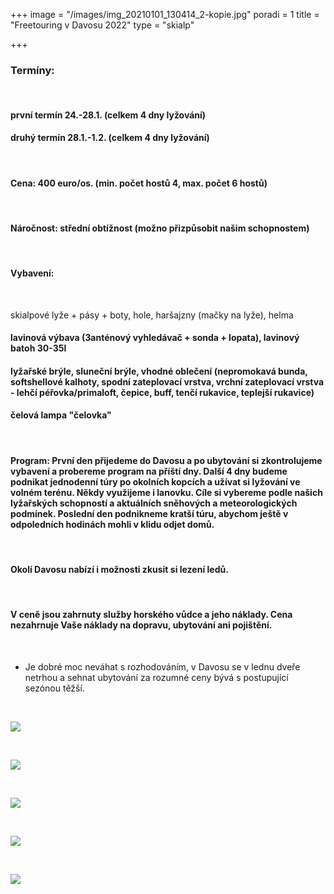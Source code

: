 +++
image = "/images/img_20210101_130414_2-kopie.jpg"
poradi = 1
title = "Freetouring v Davosu 2022"
type = "skialp"

+++
### **Termíny:**

&nbsp;


#### první termín **24.-28.1.** (celkem 4 dny lyžování)

#### druhý termín **28.1.-1.2.** (celkem 4 dny lyžování)

&nbsp;

#### **Cena:** 400 euro/os. (min. počet hostů 4, max. počet 6 hostů)

&nbsp;

#### **Náročnost:** střední obtížnost (možno přizpůsobit našim schopnostem)

&nbsp;

#### **Vybavení:** 
&nbsp;

skialpové lyže + pásy + boty, hole, haršajzny (mačky na lyže), helma

#### lavinová výbava (3anténový vyhledávač + sonda + lopata), lavinový batoh 30-35l

#### lyžařské brýle, sluneční brýle, vhodné oblečení (nepromokavá bunda, softshellové kalhoty, spodní zateplovací vrstva, vrchní zateplovací vrstva - lehčí péřovka/primaloft, čepice, buff, tenčí rukavice, teplejší rukavice)

#### čelová lampa "čelovka"

&nbsp;

#### **Program:** První den přijedeme do Davosu a po ubytování si zkontrolujeme vybavení a probereme program na příští dny. Další 4 dny budeme podnikat jednodenní túry po okolních kopcích a užívat si lyžování ve volném terénu. Někdy využijeme i lanovku. Cíle si vybereme podle našich lyžařských schopností a aktuálních sněhových a meteorologických podmínek. Poslední den podnikneme kratší túru, abychom ještě v odpoledních hodinách mohli v klidu odjet domů.

&nbsp;

#### Okolí Davosu nabízí i možnosti zkusit si lezení ledů.

&nbsp;

#### V ceně jsou zahrnuty služby horského vůdce a jeho náklady. Cena nezahrnuje Vaše náklady na dopravu, ubytování ani pojištění.

&nbsp;

* Je dobré moc neváhat s rozhodováním, v Davosu se v lednu dveře netrhou a sehnat ubytování za rozumné ceny bývá s postupující sezónou těžší.

&nbsp;

![](/images/img_20210101_142352_5.jpg)

&nbsp;

![](/images/img_20210101_121932_9.jpg)

&nbsp;

![](/images/img_20210101_134121_8-4.jpg)

&nbsp;

![](/images/img_20210101_133051_8.jpg)

&nbsp;

![](/images/img_20210102_123552_2.jpg)